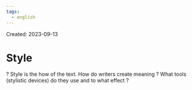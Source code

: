 ```yaml
---
tags:
  - english
---
```

Created: 2023-09-13

# Style
?
Style is the how of the text. How do writers create meaning ? What tools (stylistic devices) do they use and to what effect ?
